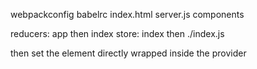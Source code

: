 webpackconfig
babelrc
index.html
server.js
components

reducers: app then index
store: index
then ./index.js

then set the element directly wrapped inside the provider
